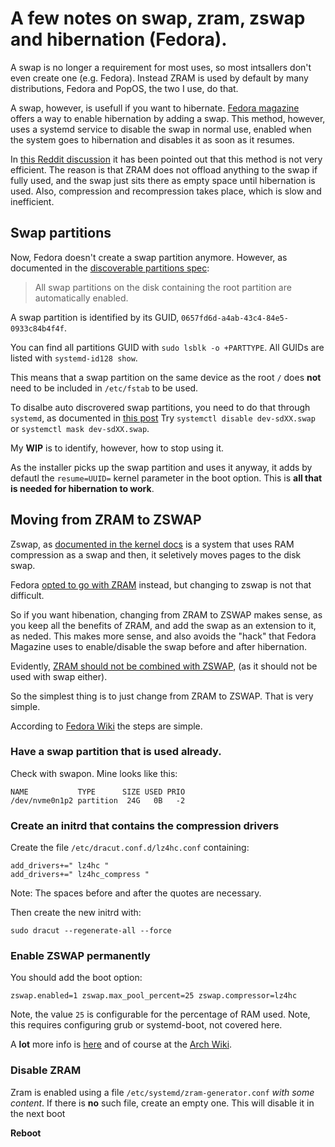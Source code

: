 # A few notes on swap, zram, zswap and hibernation (Fedora).

A swap is no longer a requirement for most uses, so most intsallers don't even create one (e.g. Fedora).
Instead ZRAM is used by default by many distributions, Fedora and PopOS, the two I use, do that.

A swap, however, is usefull if you want to hibernate. [Fedora magazine](https://fedoramagazine.org/hibernation-in-fedora-36-workstation/) offers a way to enable hibernation by adding a swap.
This method, however, uses a systemd service to disable the swap in normal use, enabled when the system goes to hibernation and disables it as soon as it resumes.

In [this Reddit discussion](https://www.reddit.com/r/linuxquestions/comments/1c7hjs7/comment/l09kybe/?utm_source=share&utm_medium=web2x&context=3) it has been pointed out that this method is not very efficient.
The reason is that ZRAM does not offload anything to the swap if fully used, and the swap just sits there as empty space until hibernation is used.
Also, compression and recompression takes place, which is slow and inefficient. 

## Swap partitions

Now, Fedora doesn't create a swap partition anymore. However, as documented in the [discoverable partitions spec](https://uapi-group.org/specifications/specs/discoverable_partitions_specification/):

> All swap partitions on the disk containing the root partition are automatically enabled.

A swap partition is identified by its GUID, ```0657fd6d-a4ab-43c4-84e5-0933c84b4f4f```.

You can find all partitions GUID with ```sudo lsblk -o +PARTTYPE```. 
All GUIDs are listed with ```systemd-id128 show```.

This means that a swap partition on the same device as the root ```/``` does **not** need to be included in ```/etc/fstab``` to be used.

To disalbe auto discrovered swap partitions, you need to do that through ```systemd```, as documented in [this post](https://serverfault.com/a/684778)
Try ```systemctl disable dev-sdXX.swap``` or ```systemctl mask dev-sdXX.swap```.

My **WIP** is to identify, however, how to stop using it.

As the installer picks up the swap partition and uses it anyway, it adds by defautl the ```resume=UUID=``` kernel parameter in the boot option.
This is **all that is needed for hibernation to work**. 

## Moving from ZRAM to ZSWAP

Zswap, as [documented in the kernel docs](https://docs.kernel.org/admin-guide/mm/zswap.html) is a system that uses RAM compression as a swap and then, it seletively moves pages to the disk swap.

Fedora [opted to go with ZRAM](https://fedoraproject.org/wiki/Changes/SwapOnZRAM#Why_not_zswap?) instead, but changing to zswap is not that difficult.

So if you want hibenation, changing from ZRAM to ZSWAP makes sense, as you keep all the benefits of ZRAM, and add the swap as an extension to it, as neded.
This makes more sense, and also avoids the "hack" that Fedora Magazine uses to enable/disable the swap before and after hibernation.

Evidently, [ZRAM should not be combined with ZSWAP](https://fedoraproject.org/wiki/Changes/SwapOnZRAM#Why_not_zswap?), (as it should not be used with swap either).

So the simplest thing is to just change from ZRAM to ZSWAP. That is very simple.

According to [Fedora Wiki](https://fedoraproject.org/wiki/Zsw) the steps are simple.

### Have a swap partition that is used already. 

Check with swapon. Mine looks like this:
~~~
NAME           TYPE      SIZE USED PRIO
/dev/nvme0n1p2 partition  24G   0B   -2
~~~

### Create an initrd that contains the compression drivers

Create the file ```/etc/dracut.conf.d/lz4hc.conf``` containing:
~~~
add_drivers+=" lz4hc "
add_drivers+=" lz4hc_compress "
~~~
Note: The spaces before and after the quotes are necessary.

Then create the new initrd with:
~~~
sudo dracut --regenerate-all --force
~~~

### Enable ZSWAP permanently 

You should add the boot option:
~~~
zswap.enabled=1 zswap.max_pool_percent=25 zswap.compressor=lz4hc
~~~
Note, the value ```25``` is configurable for the percentage of RAM used.
Note, this requires configuring grub or systemd-boot, not covered here.

A **lot** more info is [here](https://docs.kernel.org/admin-guide/mm/zswap.html) and of course at the [Arch Wiki](https://wiki.archlinux.org/title/zswap).

### Disable ZRAM

Zram is enabled using a file ```/etc/systemd/zram-generator.conf``` *with some content*. 
If there is **no** such file, create an empty one. This will disable it in the next boot

**Reboot**


      
  
